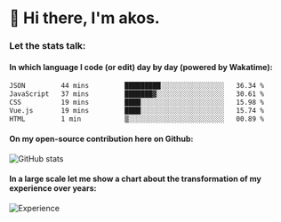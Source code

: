 # 👋 Hi there, I'm akos. 


### Let the stats talk:


#### In which language I code (or edit) day by day (powered by Wakatime): 

<!--START_SECTION:waka-->

```txt
JSON         44 mins         █████████░░░░░░░░░░░░░░░░   36.34 %
JavaScript   37 mins         ███████▓░░░░░░░░░░░░░░░░░   30.61 %
CSS          19 mins         ████░░░░░░░░░░░░░░░░░░░░░   15.98 %
Vue.js       19 mins         ████░░░░░░░░░░░░░░░░░░░░░   15.74 %
HTML         1 min           ▒░░░░░░░░░░░░░░░░░░░░░░░░   00.89 %
```

<!--END_SECTION:waka-->

#### On my open-source contribution here on Github:
 
![GitHub stats](https://github-readme-stats.vercel.app/api?username=akosbalasko)

#### In a large scale let me show a chart about the transformation of my experience over years:   

![Experience](https://cr-skills-chart-widget.azurewebsites.net/api/api?username=akosbalasko)
